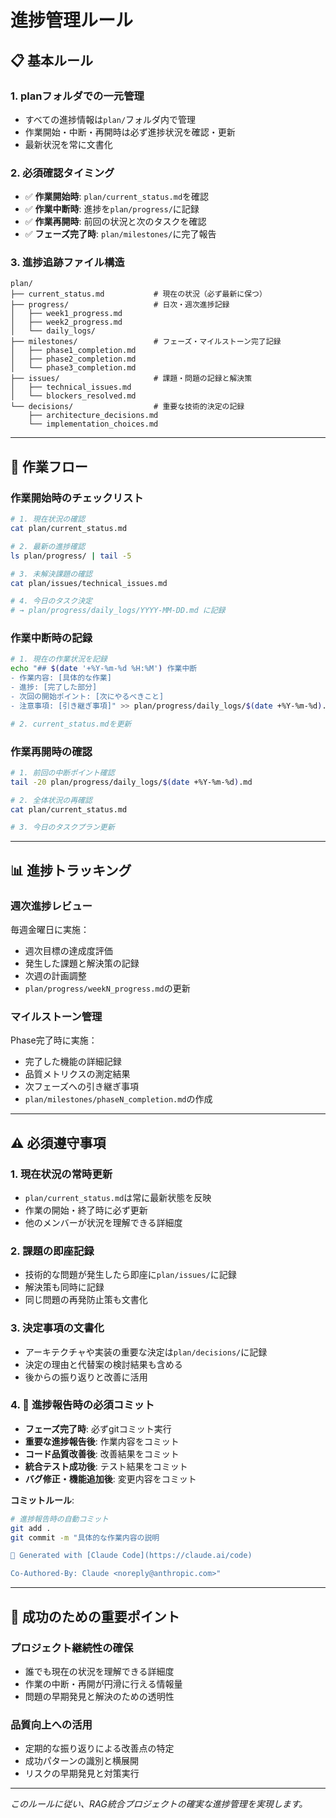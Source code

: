 # 進捗管理ルール

## 📋 基本ルール

### 1. **planフォルダでの一元管理**
- すべての進捗情報は`plan/`フォルダ内で管理
- 作業開始・中断・再開時は必ず進捗状況を確認・更新
- 最新状況を常に文書化

### 2. **必須確認タイミング**
- ✅ **作業開始時**: `plan/current_status.md`を確認
- ✅ **作業中断時**: 進捗を`plan/progress/`に記録
- ✅ **作業再開時**: 前回の状況と次のタスクを確認
- ✅ **フェーズ完了時**: `plan/milestones/`に完了報告

### 3. **進捗追跡ファイル構造**
```
plan/
├── current_status.md           # 現在の状況（必ず最新に保つ）
├── progress/                   # 日次・週次進捗記録
│   ├── week1_progress.md
│   ├── week2_progress.md
│   └── daily_logs/
├── milestones/                 # フェーズ・マイルストーン完了記録
│   ├── phase1_completion.md
│   ├── phase2_completion.md
│   └── phase3_completion.md
├── issues/                     # 課題・問題の記録と解決策
│   ├── technical_issues.md
│   └── blockers_resolved.md
└── decisions/                  # 重要な技術的決定の記録
    ├── architecture_decisions.md
    └── implementation_choices.md
```

---

## 🔄 作業フロー

### 作業開始時のチェックリスト
```bash
# 1. 現在状況の確認
cat plan/current_status.md

# 2. 最新の進捗確認
ls plan/progress/ | tail -5

# 3. 未解決課題の確認
cat plan/issues/technical_issues.md

# 4. 今日のタスク決定
# → plan/progress/daily_logs/YYYY-MM-DD.md に記録
```

### 作業中断時の記録
```bash
# 1. 現在の作業状況を記録
echo "## $(date '+%Y-%m-%d %H:%M') 作業中断
- 作業内容: [具体的な作業]
- 進捗: [完了した部分]
- 次回の開始ポイント: [次にやるべきこと]
- 注意事項: [引き継ぎ事項]" >> plan/progress/daily_logs/$(date +%Y-%m-%d).md

# 2. current_status.mdを更新
```

### 作業再開時の確認
```bash
# 1. 前回の中断ポイント確認
tail -20 plan/progress/daily_logs/$(date +%Y-%m-%d).md

# 2. 全体状況の再確認
cat plan/current_status.md

# 3. 今日のタスクプラン更新
```

---

## 📊 進捗トラッキング

### 週次進捗レビュー
毎週金曜日に実施：
- 週次目標の達成度評価
- 発生した課題と解決策の記録
- 次週の計画調整
- `plan/progress/weekN_progress.md`の更新

### マイルストーン管理
Phase完了時に実施：
- 完了した機能の詳細記録
- 品質メトリクスの測定結果
- 次フェーズへの引き継ぎ事項
- `plan/milestones/phaseN_completion.md`の作成

---

## ⚠️ 必須遵守事項

### 1. **現在状況の常時更新**
- `plan/current_status.md`は常に最新状態を反映
- 作業の開始・終了時に必ず更新
- 他のメンバーが状況を理解できる詳細度

### 2. **課題の即座記録**
- 技術的な問題が発生したら即座に`plan/issues/`に記録
- 解決策も同時に記録
- 同じ問題の再発防止策も文書化

### 3. **決定事項の文書化**
- アーキテクチャや実装の重要な決定は`plan/decisions/`に記録
- 決定の理由と代替案の検討結果も含める
- 後からの振り返りと改善に活用

### 4. **🚨 進捗報告時の必須コミット**
- **フェーズ完了時**: 必ずgitコミット実行
- **重要な進捗報告後**: 作業内容をコミット
- **コード品質改善後**: 改善結果をコミット
- **統合テスト成功後**: テスト結果をコミット
- **バグ修正・機能追加後**: 変更内容をコミット

**コミットルール**:
```bash
# 進捗報告時の自動コミット
git add .
git commit -m "具体的な作業内容の説明

🤖 Generated with [Claude Code](https://claude.ai/code)

Co-Authored-By: Claude <noreply@anthropic.com>"
```

---

## 🎯 成功のための重要ポイント

### プロジェクト継続性の確保
- 誰でも現在の状況を理解できる詳細度
- 作業の中断・再開が円滑に行える情報量
- 問題の早期発見と解決のための透明性

### 品質向上への活用
- 定期的な振り返りによる改善点の特定
- 成功パターンの識別と横展開
- リスクの早期発見と対策実行

---

*このルールに従い、RAG統合プロジェクトの確実な進捗管理を実現します。*